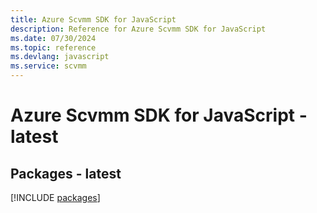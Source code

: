 ```yaml
---
title: Azure Scvmm SDK for JavaScript
description: Reference for Azure Scvmm SDK for JavaScript
ms.date: 07/30/2024
ms.topic: reference
ms.devlang: javascript
ms.service: scvmm
---
```

# Azure Scvmm SDK for JavaScript - latest
## Packages - latest
[!INCLUDE [packages](scvmm-index.md)]